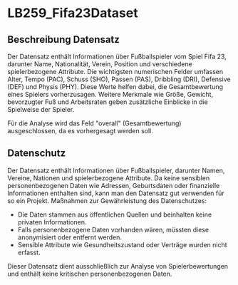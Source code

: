 # LB259_Fifa23Dataset

## Beschreibung Datensatz

Der Datensatz enthält Informationen über Fußballspieler vom Spiel Fifa 23, darunter Name, Nationalität, Verein, Position und verschiedene spielerbezogene Attribute. Die wichtigsten numerischen Felder umfassen Alter, Tempo (PAC), Schuss (SHO), Passen (PAS), Dribbling (DRI), Defensive (DEF) und Physis (PHY). Diese Werte helfen dabei, die Gesamtbewertung eines Spielers vorherzusagen. Weitere Merkmale wie Größe, Gewicht, bevorzugter Fuß und Arbeitsraten geben zusätzliche Einblicke in die Spielweise der Spieler.

Für die Analyse wird das Feld "overall" (Gesamtbewertung) ausgeschlossen, da es vorhergesagt werden soll.


## Datenschutz

Der Datensatz enthält Informationen über Fußballspieler, darunter Namen, Vereine, Nationen und spielerbezogene Attribute. Da keine sensiblen personenbezogenen Daten wie Adressen, Geburtsdaten oder finanzielle Informationen enthalten sind, kann man den Datensatz gut verwenden für so ein Projekt.
Maßnahmen zur Gewährleistung des Datenschutzes:
- Die Daten stammen aus öffentlichen Quellen und beinhalten keine privaten Informationen.
- Falls personenbezogene Daten vorhanden wären, müssten diese anonymisiert oder entfernt werden.
- Sensible Attribute wie Gesundheitszustand oder Verträge wurden nicht erfasst.

Dieser Datensatz dient ausschließlich zur Analyse von Spielerbewertungen und enthält keine kritischen personenbezogenen Daten.

